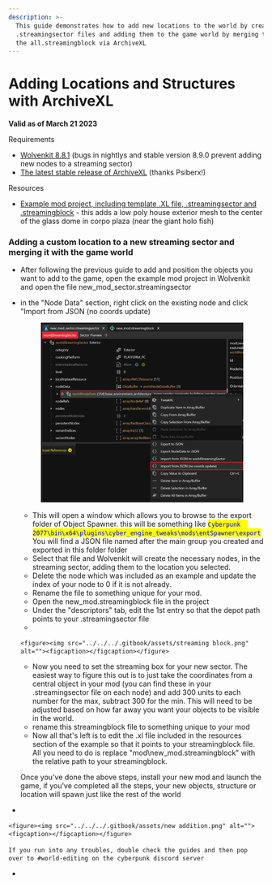 ```yaml
---
description: >-
  This guide demonstrates how to add new locations to the world by creating new
  .streamingsector files and adding them to the game world by merging them with
  the all.streamingblock via ArchiveXL
---
```


# Adding Locations and Structures with ArchiveXL

**Valid as of March 21 2023**

Requirements

* [Wolvenkit 8.8.1](https://github.com/WolvenKit/WolvenKit/releases/tag/8.8.1) (bugs in nightlys and stable version 8.9.0 prevent adding new nodes to a streaming sector)&#x20;
* [The latest stable release of ArchiveXL](https://github.com/psiberx/cp2077-archive-xl/releases)  (thanks Psiberx!)&#x20;

Resources

* [Example mod project, including template .XL file, .streamingsector and .streamingblock](https://mega.nz/file/LUFX1RhC#UWw91FcCmWa8bcBJYBGoDVgueYXp93zLLq3MjeCgQ9c) - this adds a low poly house exterior mesh to the center of the glass dome in corpo plaza (near the giant holo fish)

### Adding a custom location to a new streaming sector and merging it with the game world

* After following the previous guide to add and position the objects you want to add to the game, open the example mod project in Wolvenkit and open the file new\_mod\_sector.streamingsector&#x20;
*   in the "Node Data" section, right click on the existing node and click "Import from JSON (no coords update)&#x20;

    <figure><img src="../../../.gitbook/assets/import from json.png" alt=""><figcaption></figcaption></figure>

    * This will open a window which allows you to browse to the export folder of Object Spawner. this will be something like <mark style="color:blue;">`Cyberpunk  2077\bin\x64\plugins\cyber_engine_tweaks\mods\entSpawner\export`</mark> You will find a JSON file named after the main group you created and exported in this folder folder&#x20;
    * Select that file and Wolvenkit will create the necessary nodes, in the streaming sector, adding them to the location you selected.&#x20;
    * Delete the node which was included as an example and update the index of your node to 0 if it is not already.
    * Rename the file to something unique for your mod.
    * Open the new\_mod.streamingblock file in the project
    * Under the "descriptors" tab, edit the 1st entry so that the depot path points to your .streamingsector file
    *

        <figure><img src="../../../.gitbook/assets/streaming block.png" alt=""><figcaption></figcaption></figure>
    * Now you need to set the streaming box for your new sector.  The easiest way to figure this out is to just take the coordinates from a central object in your mod (you can find these in your .streamingsector file on each node) and add 300 units to each number for the max, subtract 300 for the min. This will need to be adjusted based on how far away you want your objects to be visible in the world.
    * rename this streamingblock file to something unique to your mod
    * Now all that's left is to edit the .xl file included in the resources section of the example so that it points to your streamingblock file. All you need to do is replace "mod\new\_mod.streamingblock" with the relative path to your streamingblock.&#x20;

    Once you've done the above steps, install your new mod and launch the game, if you've completed all the steps, your new objects, structure or location will spawn just like the rest of the world
*

    <figure><img src="../../../.gitbook/assets/new addition.png" alt=""><figcaption></figcaption></figure>

    If you run into any troubles, double check the guides and then pop over to #world-editing on the cyberpunk discord server
*
